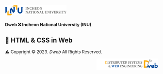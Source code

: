 <p align="left"><img src = "./images/INU.png"  width=40%></p>

#### Dweb ❌ Incheon National University (INU)

## 🌟 HTML & CSS in Web

⚠️ Copyright © 2023. _Dweb_ All Rights Reserved.

<p align="right"><img src = "./images/Dweb.png" width=40%></p>
